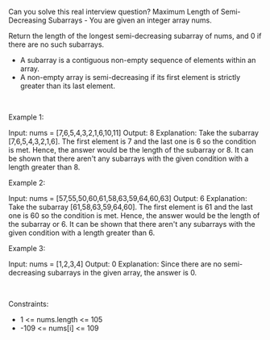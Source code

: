 Can you solve this real interview question? Maximum Length of Semi-Decreasing Subarrays - You are given an integer array nums.

Return the length of the longest semi-decreasing subarray of nums, and 0 if there are no such subarrays.

 * A subarray is a contiguous non-empty sequence of elements within an array.
 * A non-empty array is semi-decreasing if its first element is strictly greater than its last element.

 

Example 1:


Input: nums = [7,6,5,4,3,2,1,6,10,11]
Output: 8
Explanation: Take the subarray [7,6,5,4,3,2,1,6].
The first element is 7 and the last one is 6 so the condition is met.
Hence, the answer would be the length of the subarray or 8.
It can be shown that there aren't any subarrays with the given condition with a length greater than 8.


Example 2:


Input: nums = [57,55,50,60,61,58,63,59,64,60,63]
Output: 6
Explanation: Take the subarray [61,58,63,59,64,60].
The first element is 61 and the last one is 60 so the condition is met.
Hence, the answer would be the length of the subarray or 6.
It can be shown that there aren't any subarrays with the given condition with a length greater than 6.


Example 3:


Input: nums = [1,2,3,4]
Output: 0
Explanation: Since there are no semi-decreasing subarrays in the given array, the answer is 0.


 

Constraints:

 * 1 <= nums.length <= 105
 * -109 <= nums[i] <= 109